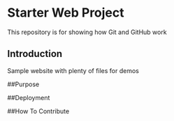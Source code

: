 # Starter Web Project

This repository is for showing how Git and GitHub work

## Introduction

Sample website with plenty of files for demos

##Purpose


##Deployment


##How To Contribute

